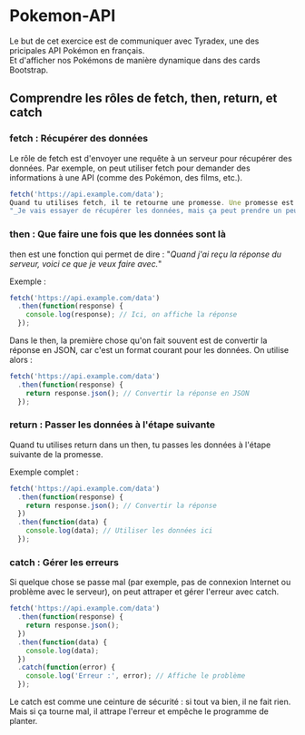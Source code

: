 # Pokemon-API

Le but de cet exercice est de communiquer avec Tyradex, une des pricipales API Pokémon en français.  
Et d'afficher nos Pokémons de manière dynamique dans des cards Bootstrap.

## Comprendre les rôles de fetch, then, return, et catch

### fetch : Récupérer des données

Le rôle de fetch est d'envoyer une requête à un serveur pour récupérer des données.
Par exemple, on peut utiliser fetch pour demander des informations à une API (comme des Pokémon, des films, etc.).

```js
fetch('https://api.example.com/data');
Quand tu utilises fetch, il te retourne une promesse. Une promesse est une façon pour JavaScript de dire :
"_Je vais essayer de récupérer les données, mais ça peut prendre un peu de temps. Quand j'aurai fini, je te dirai ce qui s'est passé._"
```

### then : Que faire une fois que les données sont là

then est une fonction qui permet de dire :
"_Quand j'ai reçu la réponse du serveur, voici ce que je veux faire avec._"

Exemple :

```js
fetch('https://api.example.com/data')
  .then(function(response) {
    console.log(response); // Ici, on affiche la réponse
  });
```

Dans le then, la première chose qu'on fait souvent est de convertir la réponse en JSON, car c'est un format courant pour les données. On utilise alors :

```js
fetch('https://api.example.com/data')
  .then(function(response) {
    return response.json(); // Convertir la réponse en JSON
  });
```

### return : Passer les données à l'étape suivante

Quand tu utilises return dans un then, tu passes les données à l'étape suivante de la promesse.

Exemple complet :

```js
fetch('https://api.example.com/data')
  .then(function(response) {
    return response.json(); // Convertir la réponse
  })
  .then(function(data) {
    console.log(data); // Utiliser les données ici
  });
```

### catch : Gérer les erreurs

Si quelque chose se passe mal (par exemple, pas de connexion Internet ou problème avec le serveur), on peut attraper et gérer l'erreur avec catch.

```js
fetch('https://api.example.com/data')
  .then(function(response) {
    return response.json();
  })
  .then(function(data) {
    console.log(data);
  })
  .catch(function(error) {
    console.log('Erreur :', error); // Affiche le problème
  });
```
Le catch est comme une ceinture de sécurité : si tout va bien, il ne fait rien. Mais si ça tourne mal, il attrape l'erreur et empêche le programme de planter.
